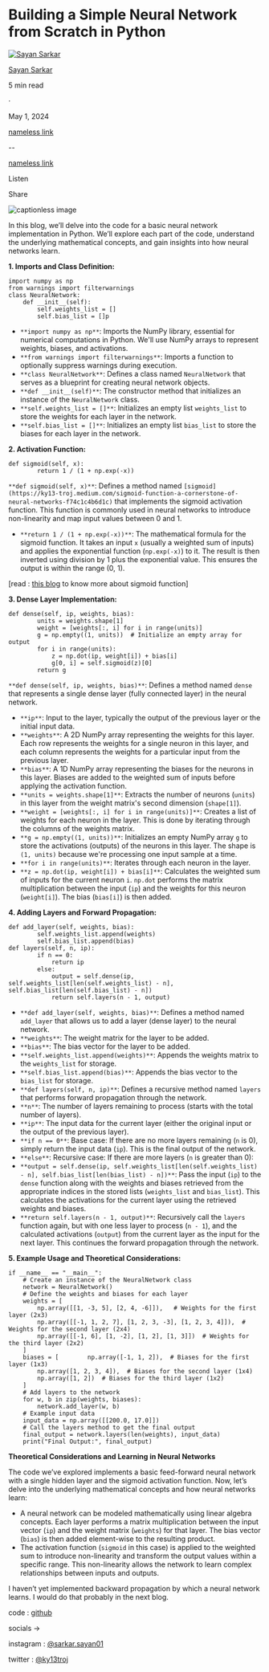 Building a Simple Neural Network from Scratch in Python
=======================================================

[![Sayan Sarkar](https://miro.medium.com/v2/resize:fill:64:64/1*ckonRVccCJQthJrZ8fZFvw@2x.jpeg)](https://medium.com/?source=post_page---byline--8fb722882e5a---------------------------------------)

[Sayan Sarkar](https://medium.com/?source=post_page---byline--8fb722882e5a---------------------------------------)

5 min read

·

May 1, 2024

[nameless link](https://medium.com/m/signin?actionUrl=https%3A%2F%2Fmedium.com%2F_%2Fvote%2Fp%2F8fb722882e5a&operation=register&redirect=https%3A%2F%2Fpsypherion.medium.com%2Fbuilding-a-simple-neural-network-from-scratch-in-python-8fb722882e5a&user=Sayan+Sarkar&userId=33445fab81c5&source=---header_actions--8fb722882e5a---------------------clap_footer------------------)

--

[nameless link](https://medium.com/m/signin?actionUrl=https%3A%2F%2Fmedium.com%2F_%2Fbookmark%2Fp%2F8fb722882e5a&operation=register&redirect=https%3A%2F%2Fpsypherion.medium.com%2Fbuilding-a-simple-neural-network-from-scratch-in-python-8fb722882e5a&source=---header_actions--8fb722882e5a---------------------bookmark_footer------------------)

Listen

Share

![captionless image](https://miro.medium.com/v2/resize:fit:1000/format:webp/1*Qzwvkp77i1lK8ugoFECaWg.jpeg)

In this blog, we’ll delve into the code for a basic neural network implementation in Python. We’ll explore each part of the code, understand the underlying mathematical concepts, and gain insights into how neural networks learn.

**1. Imports and Class Definition:**

```
import numpy as np
from warnings import filterwarnings
class NeuralNetwork:
    def __init__(self):
        self.weights_list = []
        self.bias_list = []p
```

*   `**import numpy as np**`: Imports the NumPy library, essential for numerical computations in Python. We'll use NumPy arrays to represent weights, biases, and activations.
*   `**from warnings import filterwarnings**`: Imports a function to optionally suppress warnings during execution.
*   `**class NeuralNetwork**`: Defines a class named `NeuralNetwork` that serves as a blueprint for creating neural network objects.
*   `**def __init__(self)**`: The constructor method that initializes an instance of the `NeuralNetwork` class.
*   `**self.weights_list = []**`: Initializes an empty list `weights_list` to store the weights for each layer in the network.
*   `**self.bias_list = []**`: Initializes an empty list `bias_list` to store the biases for each layer in the network.

**2. Activation Function:**

```
def sigmoid(self, x):
        return 1 / (1 + np.exp(-x))
```

`**def sigmoid(self, x)**`: Defines a method named `[sigmoid](https://ky13-troj.medium.com/sigmoid-function-a-cornerstone-of-neural-networks-f74c1c4b6d1c)` that implements the sigmoid activation function. This function is commonly used in neural networks to introduce non-linearity and map input values between 0 and 1.

*   `**return 1 / (1 + np.exp(-x))**`: The mathematical formula for the sigmoid function. It takes an input `x` (usually a weighted sum of inputs) and applies the exponential function (`np.exp(-x)`) to it. The result is then inverted using division by 1 plus the exponential value. This ensures the output is within the range (0, 1).

[read : [this blog](https://ky13-troj.medium.com/sigmoid-function-a-cornerstone-of-neural-networks-f74c1c4b6d1c) to know more about sigmoid function]

**3. Dense Layer Implementation:**

```
def dense(self, ip, weights, bias):
        units = weights.shape[1]
        weight = [weights[:, i] for i in range(units)]
        g = np.empty((1, units))  # Initialize an empty array for output
        for i in range(units):
            z = np.dot(ip, weight[i]) + bias[i]
            g[0, i] = self.sigmoid(z)[0]
        return g
```

`**def dense(self, ip, weights, bias)**`: Defines a method named `dense` that represents a single dense layer (fully connected layer) in the neural network.

*   `**ip**`: Input to the layer, typically the output of the previous layer or the initial input data.
*   `**weights**`: A 2D NumPy array representing the weights for this layer. Each row represents the weights for a single neuron in this layer, and each column represents the weights for a particular input from the previous layer.
*   `**bias**`: A 1D NumPy array representing the biases for the neurons in this layer. Biases are added to the weighted sum of inputs before applying the activation function.
*   `**units = weights.shape[1]**`: Extracts the number of neurons (`units`) in this layer from the weight matrix's second dimension (`shape[1]`).
*   `**weight = [weights[:, i] for i in range(units)]**`: Creates a list of weights for each neuron in the layer. This is done by iterating through the columns of the weights matrix.
*   `**g = np.empty((1, units))**`: Initializes an empty NumPy array `g` to store the activations (outputs) of the neurons in this layer. The shape is `(1, units)` because we're processing one input sample at a time.
*   `**for i in range(units)**`: Iterates through each neuron in the layer.
*   `**z = np.dot(ip, weight[i]) + bias[i]**`: Calculates the weighted sum of inputs for the current neuron `i`. `np.dot` performs the matrix multiplication between the input (`ip`) and the weights for this neuron (`weight[i]`). The bias (`bias[i]`) is then added.

**4. Adding Layers and Forward Propagation:**

```
def add_layer(self, weights, bias):
        self.weights_list.append(weights)
        self.bias_list.append(bias)
def layers(self, n, ip):
        if n == 0:
            return ip
        else:
            output = self.dense(ip, self.weights_list[len(self.weights_list) - n], self.bias_list[len(self.bias_list) - n])
            return self.layers(n - 1, output)
```

*   `**def add_layer(self, weights, bias)**`: Defines a method named `add_layer` that allows us to add a layer (dense layer) to the neural network.
*   `**weights**`: The weight matrix for the layer to be added.
*   `**bias**`: The bias vector for the layer to be added.
*   `**self.weights_list.append(weights)**`: Appends the weights matrix to the `weights_list` for storage.
*   `**self.bias_list.append(bias)**`: Appends the bias vector to the `bias_list` for storage.
*   `**def layers(self, n, ip)**`: Defines a recursive method named `layers` that performs forward propagation through the network.
*   `**n**`: The number of layers remaining to process (starts with the total number of layers).
*   `**ip**`: The input data for the current layer (either the original input or the output of the previous layer).
*   `**if n == 0**`: Base case: If there are no more layers remaining (`n` is 0), simply return the input data (`ip`). This is the final output of the network.
*   `**else**`: Recursive case: If there are more layers (`n` is greater than 0):
*   `**output = self.dense(ip, self.weights_list[len(self.weights_list) - n], self.bias_list[len(bias_list) - n])**`: Pass the input (`ip`) to the `dense` function along with the weights and biases retrieved from the appropriate indices in the stored lists (`weights_list` and `bias_list`). This calculates the activations for the current layer using the retrieved weights and biases.
*   `**return self.layers(n - 1, output)**`: Recursively call the `layers` function again, but with one less layer to process (`n - 1`), and the calculated activations (`output`) from the current layer as the input for the next layer. This continues the forward propagation through the network.

**5. Example Usage and Theoretical Considerations:**

```
if __name__ == "__main__":
    # Create an instance of the NeuralNetwork class
    network = NeuralNetwork()
    # Define the weights and biases for each layer
    weights = [  
        np.array([[1, -3, 5], [2, 4, -6]]),   # Weights for the first layer (2x3)
        np.array([[-1, 1, 2, 7], [1, 2, 3, -3], [1, 2, 3, 4]]),  # Weights for the second layer (2x4)
        np.array([[-1, 6], [1, -2], [1, 2], [1, 3]])  # Weights for the third layer (2x2)
    ]
    biases = [        np.array([-1, 1, 2]),  # Biases for the first layer (1x3)
        np.array([1, 2, 3, 4]),  # Biases for the second layer (1x4)
        np.array([1, 2])  # Biases for the third layer (1x2)
    ]
    # Add layers to the network
    for w, b in zip(weights, biases):
        network.add_layer(w, b)
    # Example input data
    input_data = np.array([[200.0, 17.0]])
    # Call the layers method to get the final output
    final_output = network.layers(len(weights), input_data)
    print("Final Output:", final_output)
```

**Theoretical Considerations and Learning in Neural Networks**

The code we’ve explored implements a basic feed-forward neural network with a single hidden layer and the sigmoid activation function. Now, let’s delve into the underlying mathematical concepts and how neural networks learn:

*   A neural network can be modeled mathematically using linear algebra concepts. Each layer performs a matrix multiplication between the input vector (`ip`) and the weight matrix (`weights`) for that layer. The bias vector (`bias`) is then added element-wise to the resulting product.
*   The activation function (`sigmoid` in this case) is applied to the weighted sum to introduce non-linearity and transform the output values within a specific range. This non-linearity allows the network to learn complex relationships between inputs and outputs.

I haven’t yet implemented backward propagation by which a neural network learns. I would do that probably in the next blog.

code : [github](https://github.com/ky13-troj/numpyNN)

socials ->

instagram : [@sarkar.sayan01](https://www.instagram.com/sarkar.sayan01/)

twitter : [@ky13troj](https://twitter.com/ky13troj)
